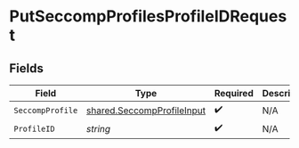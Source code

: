 # PutSeccompProfilesProfileIDRequest


## Fields

| Field                                                                    | Type                                                                     | Required                                                                 | Description                                                              |
| ------------------------------------------------------------------------ | ------------------------------------------------------------------------ | ------------------------------------------------------------------------ | ------------------------------------------------------------------------ |
| `SeccompProfile`                                                         | [shared.SeccompProfileInput](../../models/shared/seccompprofileinput.md) | :heavy_check_mark:                                                       | N/A                                                                      |
| `ProfileID`                                                              | *string*                                                                 | :heavy_check_mark:                                                       | N/A                                                                      |